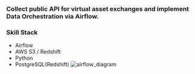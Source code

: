 ### Collect public API for virtual asset exchanges and implement Data Orchestration via Airflow.
### Skill Stack
 - Airflow
 - AWS S3 / Redshift
 - Python
 - PostgreSQL(Redshift)
![airflow_diagram](https://user-images.githubusercontent.com/67354235/126070769-895ac33c-94ce-4afa-93b2-ecf86f6ea261.png)
